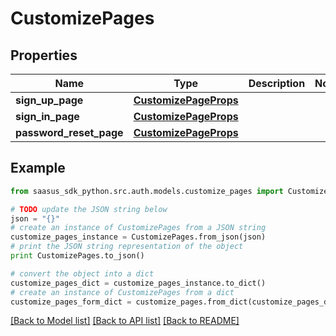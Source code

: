 # CustomizePages


## Properties

Name | Type | Description | Notes
------------ | ------------- | ------------- | -------------
**sign_up_page** | [**CustomizePageProps**](CustomizePageProps.md) |  | 
**sign_in_page** | [**CustomizePageProps**](CustomizePageProps.md) |  | 
**password_reset_page** | [**CustomizePageProps**](CustomizePageProps.md) |  | 

## Example

```python
from saasus_sdk_python.src.auth.models.customize_pages import CustomizePages

# TODO update the JSON string below
json = "{}"
# create an instance of CustomizePages from a JSON string
customize_pages_instance = CustomizePages.from_json(json)
# print the JSON string representation of the object
print CustomizePages.to_json()

# convert the object into a dict
customize_pages_dict = customize_pages_instance.to_dict()
# create an instance of CustomizePages from a dict
customize_pages_form_dict = customize_pages.from_dict(customize_pages_dict)
```
[[Back to Model list]](../README.md#documentation-for-models) [[Back to API list]](../README.md#documentation-for-api-endpoints) [[Back to README]](../README.md)


